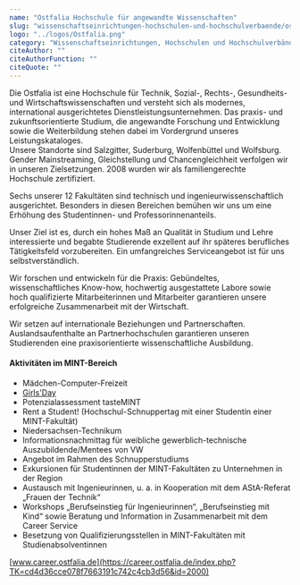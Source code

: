 ```yaml
---
name: "Ostfalia Hochschule für angewandte Wissenschaften"
slug: "wissenschaftseinrichtungen-hochschulen-und-hochschulverbaende/ostfalia-hochschule-fuer-angewandte-wissenschaften"
logo: "../logos/Ostfalia.png"
category: "Wissenschaftseinrichtungen, Hochschulen und Hochschulverbände"
citeAuthor: ""
citeAuthorFunction: ""
citeQuote: ""
---
```


Die Ostfalia ist eine Hochschule für Technik, Sozial-, Rechts-, Gesundheits- und Wirtschaftswissenschaften und versteht sich als modernes, international ausgerichtetes Dienstleistungsunternehmen. Das praxis- und zukunftsorientierte Studium, die angewandte Forschung und Entwicklung sowie die Weiterbildung stehen dabei im Vordergrund unseres Leistungskataloges.  
Unsere Standorte sind Salzgitter, Suderburg, Wolfenbüttel und Wolfsburg. Gender Mainstreaming, Gleichstellung und Chancengleichheit verfolgen wir in unseren Zielsetzungen. 2008 wurden wir als familiengerechte Hochschule zertifiziert.

Sechs unserer 12 Fakultäten sind technisch und ingenieurwissenschaftlich ausgerichtet. Besonders in diesen Bereichen bemühen wir uns um eine Erhöhung des Studentinnen- und Professorinnenanteils.

Unser Ziel ist es, durch ein hohes Maß an Qualität in Studium und Lehre interessierte und begabte Studierende exzellent auf ihr späteres berufliches Tätigkeitsfeld vorzubereiten. Ein umfangreiches Serviceangebot ist für uns selbstverständlich.

Wir forschen und entwickeln für die Praxis: Gebündeltes, wissenschaftliches Know-how, hochwertig ausgestattete Labore sowie hoch qualifizierte Mitarbeiterinnen und Mitarbeiter garantieren unsere erfolgreiche Zusammenarbeit mit der Wirtschaft.

Wir setzen auf internationale Beziehungen und Partnerschaften. Auslandsaufenthalte an Partnerhochschulen garantieren unseren Studierenden eine praxisorientierte wissenschaftliche Ausbildung.

#### Aktivitäten im MINT-Bereich

- Mädchen-Computer-Freizeit
- [Girls'Day](https://www.girls-day.de/)
- Potenzialassessment tasteMINT
- Rent a Student! (Hochschul-Schnuppertag mit einer Studentin einer MINT-Fakultät)
- Niedersachsen-Technikum
- Informationsnachmittag für weibliche gewerblich-technische Auszubildende/Mentees von VW
- Angebot im Rahmen des Schnupperstudiums
- Exkursionen für Studentinnen der MINT-Fakultäten zu Unternehmen in der Region
- Austausch mit Ingenieurinnen, u. a. in Kooperation mit dem AStA-Referat „Frauen der Technik“
- Workshops „Berufseinstieg für Ingenieurinnen“, „Berufseinstieg mit Kind“ sowie Beratung und Information in Zusammenarbeit mit dem Career Service
- Besetzung von Qualifizierungsstellen in MINT-Fakultäten mit Studienabsolventinnen

[www.career.ostfalia.de](https://career.ostfalia.de/index.php?TK=cd4d36cce078f7663191c742c4cb3d56&id=2000)

